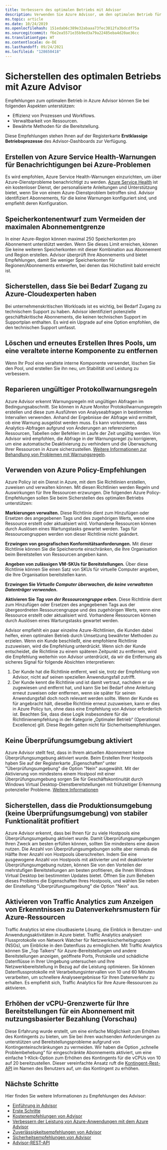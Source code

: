 ```yaml
---
title: Verbessern des optimalen Betriebs mit Advisor
description: Verwenden Sie Azure Advisor, um den optimalen Betrieb für Ihre Azure-Abonnements zu verbessern und weiterzuentwickeln.
ms.topic: article
ms.date: 10/24/2019
ms.openlocfilehash: 151edab6c389e32abaaa73fec3012fa3bdcdf75a
ms.sourcegitcommit: f6e2ea5571e35b9ed3a79a22485eba4d20ae36cc
ms.translationtype: HT
ms.contentlocale: de-DE
ms.lasthandoff: 09/24/2021
ms.locfileid: "128650418"
---
```

# <a name="achieve-operational-excellence-by-using-azure-advisor"></a>Sicherstellen des optimalen Betriebs mit Azure Advisor

Empfehlungen zum optimalen Betrieb in Azure Advisor können Sie bei folgenden Aspekten unterstützen: 
- Effizienz von Prozessen und Workflows.
- Verwaltbarkeit von Ressourcen.
- Bewährte Methoden für die Bereitstellung. 

Diese Empfehlungen stehen Ihnen auf der Registerkarte **Erstklassige Betriebsprozesse** des Advisor-Dashboards zur Verfügung.

## <a name="create-azure-service-health-alerts-to-be-notified-when-azure-problems-affect-you"></a>Erstellen von Azure Service Health-Warnungen für Benachrichtigungen bei Azure-Problemen

Es wird empfohlen, Azure Service Health-Warnungen einzurichten, um über Azure-Dienstprobleme benachrichtigt zu werden. [Azure Service Health](https://azure.microsoft.com/features/service-health/) ist ein kostenloser Dienst, der personalisierte Anleitungen und Unterstützung bietet, wenn Sie von einem Azure-Dienstproblem betroffen sind. Advisor identifiziert Abonnements, für die keine Warnungen konfiguriert sind, und empfiehlt deren Konfiguration.


## <a name="design-your-storage-accounts-to-prevent-reaching-the-maximum-subscription-limit"></a>Speicherkontenentwurf zum Vermeiden der maximalen Abonnementgrenze

In einer Azure-Region können maximal 250 Speicherkonten pro Abonnement unterstützt werden. Wenn Sie dieses Limit erreichen, können Sie keine weiteren Speicherkonten mit dieser Kombination aus Abonnement und Region erstellen. Advisor überprüft Ihre Abonnements und bietet Empfehlungen, damit Sie weniger Speicherkonten für Regionen/Abonnements entwerfen, bei denen das Höchstlimit bald erreicht ist.

## <a name="ensure-you-have-access-to-azure-cloud-experts-when-you-need-it"></a>Sicherstellen, dass Sie bei Bedarf Zugang zu Azure-Cloudexperten haben

Bei unternehmenskritischen Workloads ist es wichtig, bei Bedarf Zugang zu technischem Support zu haben. Advisor identifiziert potenzielle geschäftskritische Abonnements, die keinen technischen Support im Supportplan enthalten. Es wird ein Upgrade auf eine Option empfohlen, die den technischen Support umfasst.

## <a name="delete-and-re-create-your-pool-to-remove-a-deprecated-internal-component"></a>Löschen und erneutes Erstellen Ihres Pools, um eine veraltete interne Komponente zu entfernen

Wenn Ihr Pool eine veraltete interne Komponente verwendet, löschen Sie den Pool, und erstellen Sie ihn neu, um Stabilität und Leistung zu verbessern.

## <a name="repair-invalid-log-alert-rules"></a>Reparieren ungültiger Protokollwarnungsregeln

Azure Advisor erkennt Warnungsregeln mit ungültigen Abfragen im Bedingungsabschnitt. Sie können in Azure Monitor Protokollwarnungsregeln erstellen und diese zum Ausführen von Analyseabfragen in bestimmten Intervallen verwenden. Anhand der Ergebnisse der Abfrage wird ermittelt, ob eine Warnung ausgelöst werden muss. Es kann vorkommen, dass Analytics-Abfragen aufgrund von Änderungen an referenzierten Ressourcen, Tabellen oder Befehlen im Laufe der Zeit ungültig werden. Von Advisor wird empfohlen, die Abfrage in der Warnungsregel zu korrigieren, um eine automatische Deaktivierung zu verhindern und die Überwachung Ihrer Ressourcen in Azure sicherzustellen. [Weitere Informationen zur Behandlung von Problemen mit Warnungsregeln](../azure-monitor/alerts/alerts-troubleshoot-log.md).

## <a name="use-azure-policy-recommendations"></a>Verwenden von Azure Policy-Empfehlungen

Azure Policy ist ein Dienst in Azure, mit dem Sie Richtlinien erstellen, zuweisen und verwalten können. Mit diesen Richtlinien werden Regeln und Auswirkungen für Ihre Ressourcen erzwungen. Die folgenden Azure Policy-Empfehlungen sollen Sie beim Sicherstellen des optimalen Betriebs unterstützen: 

**Markierungen verwalten.** Diese Richtlinie dient zum Hinzufügen oder Ersetzen des angegebenen Tags und des zugehörigen Werts, wenn eine Ressource erstellt oder aktualisiert wird. Vorhandene Ressourcen können durch Auslösen eines Wartungstasks gewartet werden. Tags für Ressourcengruppen werden von dieser Richtlinie nicht geändert.

**Erzwingen von geografischen Konformitätsanforderungen.** Mit dieser Richtlinie können Sie die Speicherorte einschränken, die Ihre Organisation beim Bereitstellen von Ressourcen angeben kann. 

**Angeben von zulässigen VM-SKUs für Bereitstellungen.** Über diese Richtlinie können Sie einen Satz von SKUs für virtuelle Computer angeben, die Ihre Organisation bereitstellen kann.

**Erzwingen Sie *Virtuelle Computer überwachen, die keine verwalteten Datenträger verwenden*.**

**Aktivieren Sie *Tag von der Ressourcengruppe erben*.** Diese Richtlinie dient zum Hinzufügen oder Ersetzen des angegebenen Tags aus der übergeordneten Ressourcengruppe und des zugehörigen Werts, wenn eine Ressource erstellt oder aktualisiert wird. Vorhandene Ressourcen können durch Auslösen eines Wartungstasks gewartet werden.

Advisor empfiehlt ein paar einzelne Azure-Richtlinien, die Kunden dabei helfen, einen optimalen Betrieb durch Umsetzung bewährter Methoden zu erzielen. Wenn ein Kunde beschließt, eine empfohlene Richtlinie zuzuweisen, wird die Empfehlung unterdrückt. Wenn sich der Kunde entscheidet, die Richtlinie zu einem späteren Zeitpunkt zu entfernen, wird die Empfehlung weiterhin von Advisor unterdrückt, da wir die Entfernung als sicheres Signal für folgende Absichten interpretieren:

1.  Der Kunde hat die Richtlinie entfernt, weil sie, trotz der Empfehlung von Advisor, nicht auf seinen speziellen Anwendungsfall zutrifft. 
2.  Der Kunde kennt die Richtlinie und ist damit vertraut, nachdem er sie zugewiesen und entfernt hat, und kann Sie bei Bedarf ohne Anleitung erneut zuweisen oder entfernen, wenn sie später für seinen Anwendungsfall doch noch relevant werden sollte. Wenn der Kunde es für angebracht hält, dieselbe Richtlinie erneut zuzuweisen, kann er dies in Azure Policy tun, ohne dass eine Empfehlung von Advisor erforderlich ist. Beachten Sie, dass diese Logik insbesondere für die Richtlinienempfehlung in der Kategorie „Optimaler Betrieb“ (Operational Excellence) gilt. Diese Regeln gelten nicht für Sicherheitsempfehlungen.  


## <a name="no-validation-environment-enabled"></a>Keine Überprüfungsumgebung aktiviert
Azure Advisor stellt fest, dass in Ihrem aktuellen Abonnement keine Überprüfungsumgebung aktiviert wurde. Beim Erstellen Ihrer Hostpools haben Sie auf der Registerkarte „Eigenschaften“ unter \"Überprüfungsumgebung\" die Option \"Nein\" ausgewählt. Mit der Aktivierung von mindestens einem Hostpool mit einer Überprüfungsumgebung sorgen Sie für Geschäftskontinuität durch Windows Virtual Desktop-Dienstbereitstellungen mit frühzeitiger Erkennung potenzieller Probleme. [Weitere Informationen](../virtual-desktop/create-validation-host-pool.md)

## <a name="ensure-production-non-validation-environment-to-benefit-from-stable-functionality"></a>Sicherstellen, dass die Produktionsumgebung (keine Überprüfungsumgebung) von stabiler Funktionalität profitiert
Azure Advisor erkennt, dass bei Ihnen für zu viele Hostpools eine Überprüfungsumgebung aktiviert wurde. Damit Überprüfungsumgebungen Ihren Zweck am besten erfüllen können, sollten Sie mindestens eine davon nutzen. Die Anzahl von Überprüfungsumgebungen sollte aber niemals die Hälfte Ihrer Anzahl von Hostpools überschreiten. Indem Sie eine ausgewogene Anzahl von Hostpools mit aktivierter und mit deaktivierter Überprüfungsumgebung nutzen, können Sie von den Vorteilen der mehrstufigen Bereitstellungen am besten profitieren, die Ihnen Windows Virtual Desktop bei bestimmten Updates bietet. Öffnen Sie zum Beheben dieses Problems die Eigenschaften Ihres Hostpools, und wählen Sie neben der Einstellung \"Überprüfungsumgebung\" die Option \"Nein\" aus.

## <a name="enable-traffic-analytics-to-view-insights-into-traffic-patterns-across-azure-resources"></a>Aktivieren von Traffic Analytics zum Anzeigen von Erkenntnissen zu Datenverkehrsmustern für Azure-Ressourcen
Traffic Analytics ist eine cloudbasierte Lösung, die Einblick in Benutzer- und Anwendungsaktivitäten in Azure bietet. Traffic Analytics analysiert Flussprotokolle von Network Watcher für Netzwerksicherheitsgruppen (NSGs), um Einblicke in den Datenfluss zu ermöglichen. Mit Traffic Analytics können Sie „Top Talkers“ für Azure-Bereitstellungen und andere Bereitstellungen anzeigen, geöffnete Ports, Protokolle und schädliche Datenflüsse in Ihrer Umgebung untersuchen und Ihre Netzwerkbereitstellung in Bezug auf die Leistung optimieren. Sie können Datenflussprotokolle mit Verarbeitungsintervallen von 10 und 60 Minuten verarbeiten, um schnellere Analyseergebnisse für Ihren Datenverkehr zu erhalten. Es empfiehlt sich, Traffic Analytics für Ihre Azure-Ressourcen zu aktivieren. 

## <a name="increase-vcpu-limits-for-your-deployments-for-pay-as-you-go-subscription-preview"></a>Erhöhen der vCPU-Grenzwerte für Ihre Bereitstellungen für ein Abonnement mit nutzungsbasierter Bezahlung (Vorschau)
Diese Erfahrung wurde erstellt, um eine einfache Möglichkeit zum Erhöhen des Kontingents zu bieten, um Sie bei ihren wachsenden Anforderungen zu unterstützen und Bereitstellungsprobleme aufgrund von Kontingenteinschränkungen zu vermeiden. Wir haben die Option „schnelle Problembehebung“ für eingeschränkte Abonnements aktiviert, um eine einfache 1-Klick-Option zum Erhöhen des Kontingents für die vCPUs von 10 auf 20 bereitzustellen. Dieser vereinfachte Ansatz ruft die [Kontingent-Rest-API](https://techcommunity.microsoft.com/t5/azure-governance-and-management/using-the-new-quota-rest-api/ba-p/2183670) im Namen des Benutzers auf, um das Kontingent zu erhöhen.

## <a name="next-steps"></a>Nächste Schritte

Hier finden Sie weitere Informationen zu Empfehlungen des Advisor:
* [Einführung in Advisor](advisor-overview.md)
* [Erste Schritte](advisor-get-started.md)
* [Kostenempfehlungen von Advisor](advisor-cost-recommendations.md)
* [Verbessern der Leistung von Azure-Anwendungen mit dem Azure Advisor](advisor-performance-recommendations.md)
* [Zuverlässigkeitsempfehlungen von Advisor](advisor-high-availability-recommendations.md)
* [Sicherheitsempfehlungen von Advisor](advisor-security-recommendations.md)
* [Advisor-REST-API](/rest/api/advisor/)
